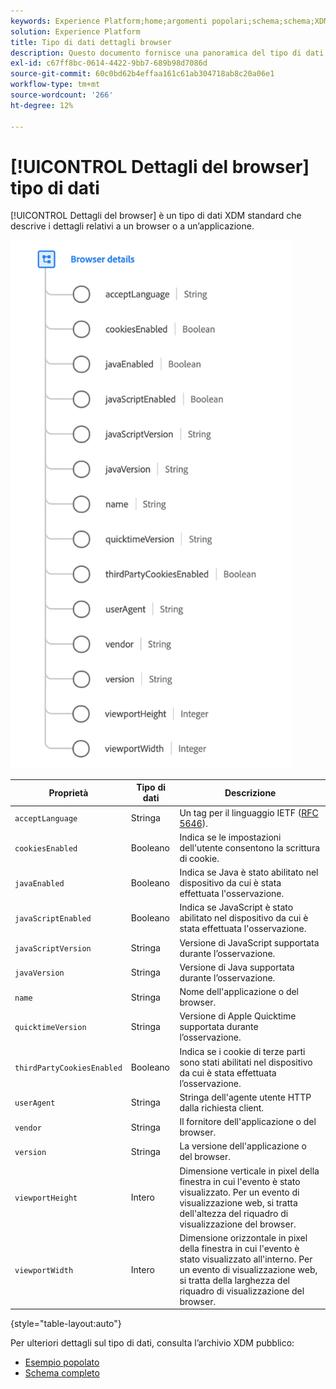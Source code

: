 ```yaml
---
keywords: Experience Platform;home;argomenti popolari;schema;schema;XDM;campi;schemi;schemi;browser;dettagli browser;tipo di dati;tipo di dati;tipo di dati;tipo di dati;
solution: Experience Platform
title: Tipo di dati dettagli browser
description: Questo documento fornisce una panoramica del tipo di dati XDM Dettagli browser.
exl-id: c67ff8bc-0614-4422-9bb7-689b98d7086d
source-git-commit: 60c0bd62b4effaa161c61ab304718ab8c20a06e1
workflow-type: tm+mt
source-wordcount: '266'
ht-degree: 12%

---
```


# [!UICONTROL Dettagli del browser] tipo di dati

[!UICONTROL Dettagli del browser] è un tipo di dati XDM standard che descrive i dettagli relativi a un browser o a un’applicazione.

<img src="../images/data-types/browser-details.png" width="450" /><br />

| Proprietà | Tipo di dati | Descrizione |
| --- | --- | --- |
| `acceptLanguage` | Stringa | Un tag per il linguaggio IETF ([RFC 5646](https://tools.ietf.org/html/rfc5646)). |
| `cookiesEnabled` | Booleano | Indica se le impostazioni dell&#39;utente consentono la scrittura di cookie. |
| `javaEnabled` | Booleano | Indica se Java è stato abilitato nel dispositivo da cui è stata effettuata l&#39;osservazione. |
| `javaScriptEnabled` | Booleano | Indica se JavaScript è stato abilitato nel dispositivo da cui è stata effettuata l&#39;osservazione. |
| `javaScriptVersion` | Stringa | Versione di JavaScript supportata durante l’osservazione. |
| `javaVersion` | Stringa | Versione di Java supportata durante l’osservazione. |
| `name` | Stringa | Nome dell&#39;applicazione o del browser. |
| `quicktimeVersion` | Stringa | Versione di Apple Quicktime supportata durante l’osservazione. |
| `thirdPartyCookiesEnabled` | Booleano | Indica se i cookie di terze parti sono stati abilitati nel dispositivo da cui è stata effettuata l’osservazione. |
| `userAgent` | Stringa | Stringa dell&#39;agente utente HTTP dalla richiesta client. |
| `vendor` | Stringa | Il fornitore dell&#39;applicazione o del browser. |
| `version` | Stringa | La versione dell&#39;applicazione o del browser. |
| `viewportHeight` | Intero | Dimensione verticale in pixel della finestra in cui l&#39;evento è stato visualizzato. Per un evento di visualizzazione web, si tratta dell&#39;altezza del riquadro di visualizzazione del browser. |
| `viewportWidth` | Intero | Dimensione orizzontale in pixel della finestra in cui l&#39;evento è stato visualizzato all&#39;interno. Per un evento di visualizzazione web, si tratta della larghezza del riquadro di visualizzazione del browser. |

{style=&quot;table-layout:auto&quot;}

Per ulteriori dettagli sul tipo di dati, consulta l’archivio XDM pubblico:

* [Esempio popolato](https://github.com/adobe/xdm/blob/master/components/datatypes/browserdetails.example.1.json)
* [Schema completo](https://github.com/adobe/xdm/blob/master/components/datatypes/browserdetails.schema.json)
